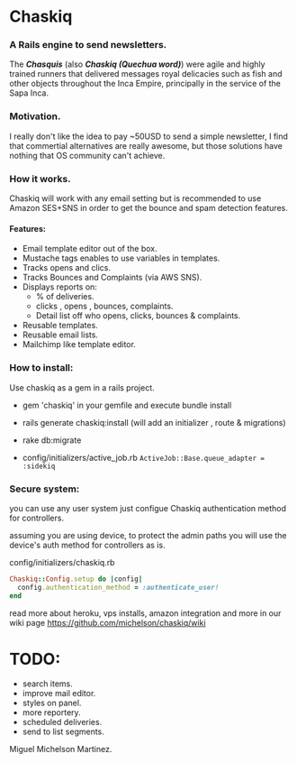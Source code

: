 # Chaskiq

### A Rails engine to send newsletters.


<p>The <i><b>Chasquis</b></i> (also <i><b>Chaskiq (Quechua word)</b></i>) were agile and highly trained runners that delivered messages royal delicacies such as fish and other objects throughout the Inca Empire, principally in the service of the Sapa Inca.</p>

### Motivation.

I really don't like the idea to pay ~50USD to send a simple newsletter, I find that commertial alternatives are really awesome, but those solutions have nothing that OS community can't achieve.

### How it works.

Chaskiq will work with any email setting but is recommended to use Amazon SES+SNS in order to get the bounce and spam detection features.

#### Features:

+ Email template editor out of the box.
+ Mustache tags enables to use variables in templates.
+ Tracks opens and clics.
+ Tracks Bounces and Complaints (via AWS SNS).
+ Displays reports on:
  + % of deliveries.
  + clicks , opens , bounces, complaints.
  + Detail list off who opens, clicks, bounces & complaints.
+ Reusable templates.
+ Reusable email lists.
+ Mailchimp like template editor.


### How to install:

Use chaskiq as a gem in a rails project.

+ gem 'chaskiq' in your gemfile and execute bundle install
+ rails generate chaskiq:install (will add an initializer , route & migrations)
+ rake db:migrate

+ config/initializers/active_job.rb
  ```ActiveJob::Base.queue_adapter = :sidekiq```

### Secure system:

you can use any user system just configue Chaskiq authentication method for controllers.

assuming you are using device, to protect the admin paths you will use the device's auth method for controllers as is.

config/initializers/chaskiq.rb

```ruby
Chaskiq::Config.setup do |config|
  config.authentication_method = :authenticate_user!
end
```

read more about heroku, vps installs, amazon integration and more in our wiki page https://github.com/michelson/chaskiq/wiki

# TODO:

+ search items.
+ improve mail editor.
+ styles on panel.
+ more reportery.
+ scheduled deliveries.
+ send to list segments.



Miguel Michelson Martinez.